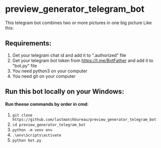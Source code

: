 # preview_generator_telegram_bot

This telegram bot combines two or more pictures in one big picture
Like this:

## Requirements:
1. Get your telegram chat id and add it to ".authorized" file
2. Get your telegram bot token from https://t.me/BotFather and add it to "bot.py" file
3. You need python3 on your computer
4. You need git on your computer


## Run this bot locally on your Windows:

#### Run theese commands by order in cmd:
1. `git clone https://github.com/lastmatchbureau/preview_generator_telegram_bot`
2. `cd preview_generator_telegram_bot`
3. `python -m venv env`
4. `.\env\Scripts\activate`
5. `python bot.py`

